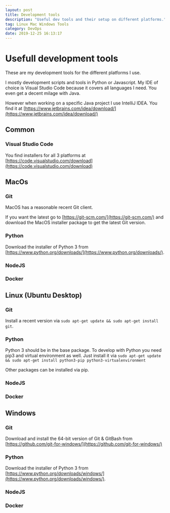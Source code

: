 ```yaml
---
layout: post
title: Development tools
description: "Useful dev tools and their setup on different platforms."
tag: Linux Mac Windows Tools
category: DevOps
date: 2019-12-25 16:13:17
---
```



# Usefull development tools

These are my development tools for the different platforms I use.

I mostly development scripts and tools in Python or Javascript. My IDE of choice is Visual Studio Code because it covers all languages I need. You even get a decent milage with Java. 

However when working on a specific Java project I use IntelliJ IDEA. You find it at [https://www.jetbrains.com/idea/download/](https://www.jetbrains.com/idea/download/)

## Common

### Visual Studio Code
You find installers for all 3 platforms at [https://code.visualstudio.com/download](https://code.visualstudio.com/download)

## MacOs

### Git
MacOS has a reasonable recent Git client.

If you want the latest go to [https://git-scm.com/](https://git-scm.com/) and download the MacOS installer package to get the latest Git version.

### Python

Download the installer of Python 3 from [https://www.python.org/downloads/](https://www.python.org/downloads/).

### NodeJS

### Docker

## Linux (Ubuntu Desktop)

### Git

Install a recent version via `sudo apt-get update && sudo apt-get install git`.

### Python

Python 3 should be in the base package. To develop with Python you need pip3 and virtual environment as well. Just install it via `sudo apt-get update && sudo apt-get install python3-pip python3-virtualenvironment` 

Other packages can be installed via pip.

### NodeJS

### Docker

## Windows

### Git

Download and install the 64-bit version of Git & GitBash from [https://github.com/git-for-windows/](https://github.com/git-for-windows/)

### Python

Download the installer of Python 3 from [https://www.python.org/downloads/windows/](https://www.python.org/downloads/windows/).

### NodeJS


### Docker
